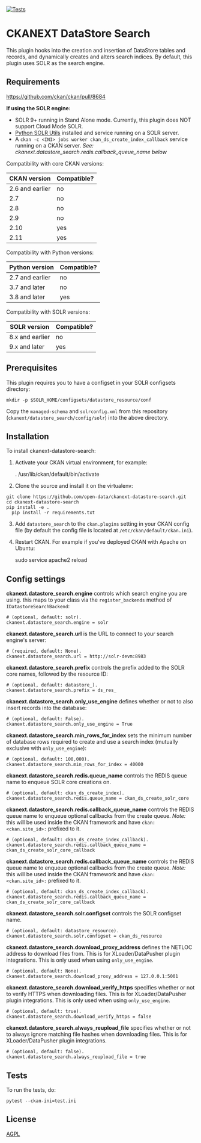 [![Tests](https://github.com/open-data/ckanext-datastore-search/workflows/Tests/badge.svg?branch=main)](https://github.com/open-data/ckanext-datastore-search/actions)

# CKANEXT DataStore Search

This plugin hooks into the creation and insertion of DataStore tables and records, and dynamically creates and alters search indices. By default, this plugin uses SOLR as the search engine.


## Requirements

https://github.com/ckan/ckan/pull/8684

**If using the SOLR engine:**
- SOLR 9+ running in Stand Alone mode. Currently, this plugin does NOT support Cloud Mode SOLR.
- [Python SOLR Utils](https://github.com/open-data/pysolr-utils) installed and service running on a SOLR server.
- A `ckan -c <INI> jobs worker ckan_ds_create_index_callback` service running on a CKAN server. *See: ckanext.datastore_search.redis.callback_queue_name below*

Compatibility with core CKAN versions:

| CKAN version    | Compatible?   |
| --------------- | ------------- |
| 2.6 and earlier | no    |
| 2.7             | no    |
| 2.8             | no    |
| 2.9             | no    |
| 2.10             | yes    |
| 2.11             | yes    |

Compatibility with Python versions:

| Python version    | Compatible?   |
| --------------- | ------------- |
| 2.7 and earlier | no    |
| 3.7 and later            | no    |
| 3.8 and later            | yes    |

Compatibility with SOLR versions:

| SOLR version    | Compatible?   |
| --------------- | ------------- |
| 8.x and earlier | no    |
| 9.x and later            | yes    |


## Prerequisites

This plugin requires you to have a configset in your SOLR configsets directory:

```
mkdir -p $SOLR_HOME/configsets/datastore_resource/conf
```

Copy the `managed-schema` and `solrconfig.xml` from this repository (`ckanext/datastore_search/config/solr`) into the above directory.

## Installation

To install ckanext-datastore-search:

1. Activate your CKAN virtual environment, for example:

     . /usr/lib/ckan/default/bin/activate

2. Clone the source and install it on the virtualenv:
  ```
  git clone https://github.com/open-data/ckanext-datastore-search.git
  cd ckanext-datastore-search
  pip install -e .
	pip install -r requirements.txt
  ```
3. Add `datastore_search` to the `ckan.plugins` setting in your CKAN
   config file (by default the config file is located at
   `/etc/ckan/default/ckan.ini`).

4. Restart CKAN. For example if you've deployed CKAN with Apache on Ubuntu:

     sudo service apache2 reload


## Config settings

**ckanext.datastore_search.engine** controls which search engine you are using. this maps to your class via the `register_backends` method of `IDatastoreSearchBackend`:

	# (optional, default: solr).
	ckanext.datastore_search.engine = solr

**ckanext.datastore_search.url** is the URL to connect to your search engine's server:

	# (required, default: None).
	ckanext.datastore_search.url = http://solr-devm:8983

**ckanext.datastore_search.prefix** controls the prefix added to the SOLR core names, followed by the resource ID:

	# (optional, default: datastore_).
	ckanext.datastore_search.prefix = ds_res_

**ckanext.datastore_search.only_use_engine** defines whether or not to also insert records into the database:

	# (optional, default: False).
	ckanext.datastore_search.only_use_engine = True

**ckanext.datastore_search.min_rows_for_index** sets the minimum number of database rows required to create and use a search index (mutually exclusive with `only_use_engine`):

	# (optional, default: 100,000).
	ckanext.datastore_search.min_rows_for_index = 40000

**ckanext.datastore_search.redis.queue_name** controls the REDIS queue name to enqueue SOLR core creations on.

	# (optional, default: ckan_ds_create_index).
	ckanext.datastore_search.redis.queue_name = ckan_ds_create_solr_core

**ckanext.datastore_search.redis.callback_queue_name** controls the REDIS queue name to enqueue optional callbacks from the create queue. *Note:* this will be used inside the CKAN framework and have `ckan:<ckan.site_id>:` prefixed to it.

	# (optional, default: ckan_ds_create_index_callback).
	ckanext.datastore_search.redis.callback_queue_name = ckan_ds_create_solr_core_callback

**ckanext.datastore_search.redis.callback_queue_name** controls the REDIS queue name to enqueue optional callbacks from the create queue. *Note:* this will be used inside the CKAN framework and have `ckan:<ckan.site_id>:` prefixed to it.

	# (optional, default: ckan_ds_create_index_callback).
	ckanext.datastore_search.redis.callback_queue_name = ckan_ds_create_solr_core_callback

**ckanext.datastore_search.solr.configset** controls the SOLR configset name.

	# (optional, default: datastore_resource).
	ckanext.datastore_search.solr.configset = ckan_ds_resource

**ckanext.datastore_search.download_proxy_address** defines the NETLOC address to download files from. This is for XLoader/DataPusher plugin integrations. This is only used when using `only_use_engine`.

	# (optional, default: None).
	ckanext.datastore_search.download_proxy_address = 127.0.0.1:5001

**ckanext.datastore_search.download_verify_https** specifies whether or not to verify HTTPS when downloading files. This is for XLoader/DataPusher plugin integrations. This is only used when using `only_use_engine`.

	# (optional, default: true).
	ckanext.datastore_search.download_verify_https = false

**ckanext.datastore_search.always_reupload_file** specifies whether or not to always ignore matching file hashes when downloading files. This is for XLoader/DataPusher plugin integrations.

	# (optional, default: false).
	ckanext.datastore_search.always_reupload_file = true

## Tests

To run the tests, do:

    pytest --ckan-ini=test.ini

## License

[AGPL](https://www.gnu.org/licenses/agpl-3.0.en.html)

